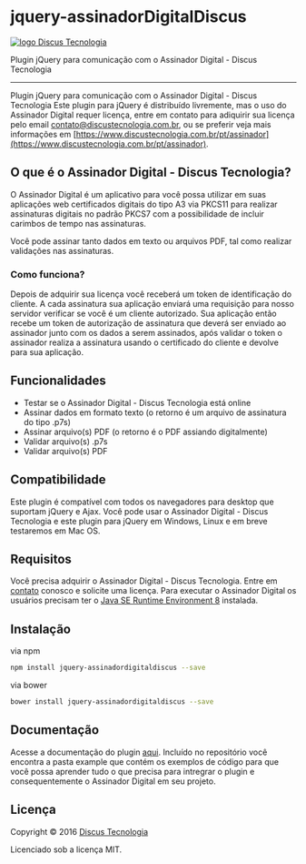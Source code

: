 # jquery-assinadorDigitalDiscus
[![logo Discus Tecnologia](https://www.discustecnologia.com.br/images/logo_pq.png)](http://www.discustecnologia.com.br)

Plugin jQuery para comunicação com o Assinador Digital - Discus Tecnologia

---



Plugin jQuery para comunicação com o Assinador Digital - Discus Tecnologia Este plugin para jQuery é distribuído livremente, mas o uso do Assinador Digital requer licença, entre em contato para adiquirir sua licença pelo email contato@discustecnologia.com.br, ou se preferir veja mais informações em [https://www.discustecnologia.com.br/pt/assinador](https://www.discustecnologia.com.br/pt/assinador).



## O que é o Assinador Digital - Discus Tecnologia?

O Assinador Digital é um aplicativo para você possa utilizar em suas aplicações web certificados digitais do tipo A3 via PKCS11 para realizar assinaturas digitais no padrão PKCS7 com a possibilidade de incluir carimbos de tempo nas assinaturas.

Você pode assinar tanto dados em texto ou arquivos PDF, tal como realizar validações nas assinaturas.



### Como funciona?

Depois de adquirir sua licença você receberá um token de identificação do cliente. A cada assinatura sua aplicação enviará uma requisição para nosso servidor verificar se você é um cliente autorizado. Sua aplicação então recebe um token de autorização de assinatura que deverá ser enviado ao assinador junto com os dados a serem assinados, após validar o token o assinador realiza a assinatura usando o certificado do cliente e devolve para sua aplicação.



## Funcionalidades

* Testar se o Assinador Digital - Discus Tecnologia está online
* Assinar dados em formato texto (o retorno é um arquivo de assinatura do tipo .p7s)
* Assinar arquivo(s) PDF (o retorno é o PDF assiando digitalmente)
* Validar arquivo(s) .p7s
* Validar arquivo(s) PDF


## Compatibilidade

Este plugin é compatível com todos os navegadores para desktop que suportam jQuery e Ajax.
Você pode usar o Assinador Digital - Discus Tecnologia e este plugin para jQuery em Windows, Linux e em breve testaremos em Mac OS.



## Requisitos

Você precisa adquirir o Assinador Digital - Discus Tecnologia. Entre em [contato] conosco e solicite uma licença.
Para executar o Assinador Digital os usuários precisam ter o [Java SE Runtime Environment 8](http://www.oracle.com/technetwork/pt/java/javase/downloads/) instalada.

  [contato]: https://www.discustecnologia.com.br/pt/contato



## Instalação

via npm
```sh
npm install jquery-assinadordigitaldiscus --save
```
via bower
```sh
bower install jquery-assinadordigitaldiscus --save
```



## Documentação

Acesse a documentação do plugin [aqui](https://github.com/DiscusTecnologia/jquery-assinadorDigitalDiscus/wiki/Documenta%C3%A7%C3%A3o).
Incluído no repositório você encontra a pasta example que contém os exemplos de código para que você possa aprender tudo o que precisa para intregrar o plugin e consequentemente o Assinador Digital em seu projeto.



## Licença

Copyright © 2016 [Discus Tecnologia][1]

Licenciado sob a licença MIT.

  [1]: https//www.discustecnologia.com.br

